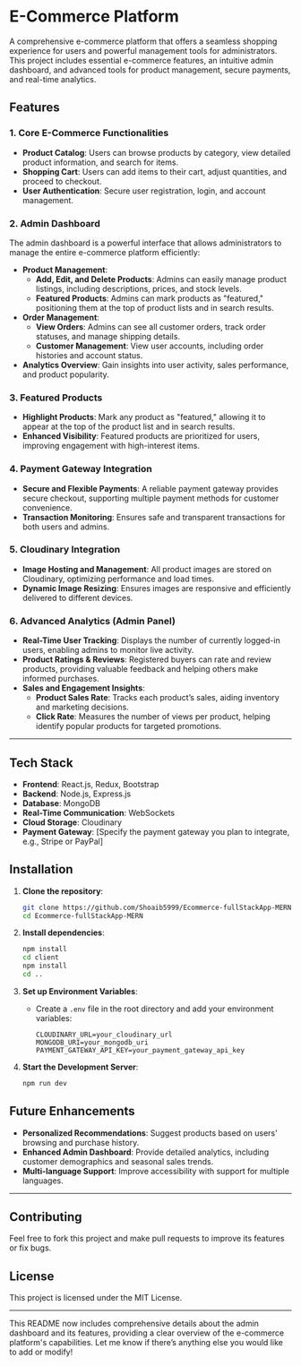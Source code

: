 # E-Commerce Platform

A comprehensive e-commerce platform that offers a seamless shopping experience for users and powerful management tools for administrators. This project includes essential e-commerce features, an intuitive admin dashboard, and advanced tools for product management, secure payments, and real-time analytics.

## Features

### 1. Core E-Commerce Functionalities

- **Product Catalog**: Users can browse products by category, view detailed product information, and search for items.
- **Shopping Cart**: Users can add items to their cart, adjust quantities, and proceed to checkout.
- **User Authentication**: Secure user registration, login, and account management.

### 2. Admin Dashboard

The admin dashboard is a powerful interface that allows administrators to manage the entire e-commerce platform efficiently:

- **Product Management**:
  - **Add, Edit, and Delete Products**: Admins can easily manage product listings, including descriptions, prices, and stock levels.
  - **Featured Products**: Admins can mark products as "featured," positioning them at the top of product lists and in search results.
- **Order Management**:
  - **View Orders**: Admins can see all customer orders, track order statuses, and manage shipping details.
  - **Customer Management**: View user accounts, including order histories and account status.
- **Analytics Overview**: Gain insights into user activity, sales performance, and product popularity.

### 3. Featured Products

- **Highlight Products**: Mark any product as "featured," allowing it to appear at the top of the product list and in search results.
- **Enhanced Visibility**: Featured products are prioritized for users, improving engagement with high-interest items.

### 4. Payment Gateway Integration

- **Secure and Flexible Payments**: A reliable payment gateway provides secure checkout, supporting multiple payment methods for customer convenience.
- **Transaction Monitoring**: Ensures safe and transparent transactions for both users and admins.

### 5. Cloudinary Integration

- **Image Hosting and Management**: All product images are stored on Cloudinary, optimizing performance and load times.
- **Dynamic Image Resizing**: Ensures images are responsive and efficiently delivered to different devices.

### 6. Advanced Analytics (Admin Panel)

- **Real-Time User Tracking**: Displays the number of currently logged-in users, enabling admins to monitor live activity.
- **Product Ratings & Reviews**: Registered buyers can rate and review products, providing valuable feedback and helping others make informed purchases.
- **Sales and Engagement Insights**:
  - **Product Sales Rate**: Tracks each product’s sales, aiding inventory and marketing decisions.
  - **Click Rate**: Measures the number of views per product, helping identify popular products for targeted promotions.

---

## Tech Stack

- **Frontend**: React.js, Redux, Bootstrap
- **Backend**: Node.js, Express.js
- **Database**: MongoDB
- **Real-Time Communication**: WebSockets
- **Cloud Storage**: Cloudinary
- **Payment Gateway**: [Specify the payment gateway you plan to integrate, e.g., Stripe or PayPal]

## Installation

1. **Clone the repository**:

   ```bash
   git clone https://github.com/Shoaib5999/Ecommerce-fullStackApp-MERN.git
   cd Ecommerce-fullStackApp-MERN
   ```

2. **Install dependencies**:

   ```bash
   npm install
   cd client
   npm install
   cd ..
   ```

3. **Set up Environment Variables**:

   - Create a `.env` file in the root directory and add your environment variables:
     ```plaintext
     CLOUDINARY_URL=your_cloudinary_url
     MONGODB_URI=your_mongodb_uri
     PAYMENT_GATEWAY_API_KEY=your_payment_gateway_api_key
     ```

4. **Start the Development Server**:
   ```bash
   npm run dev
   ```

## Future Enhancements

- **Personalized Recommendations**: Suggest products based on users' browsing and purchase history.
- **Enhanced Admin Dashboard**: Provide detailed analytics, including customer demographics and seasonal sales trends.
- **Multi-language Support**: Improve accessibility with support for multiple languages.

---

## Contributing

Feel free to fork this project and make pull requests to improve its features or fix bugs.

## License

This project is licensed under the MIT License.

---

This README now includes comprehensive details about the admin dashboard and its features, providing a clear overview of the e-commerce platform's capabilities. Let me know if there’s anything else you would like to add or modify!
